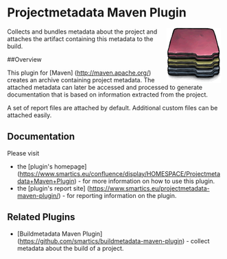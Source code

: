 Projectmetadata Maven Plugin
============================

<img align="right" src="https://raw.githubusercontent.com/smartics/projectmetadata-maven-plugin/master/src/site/resources/images/logos/icon-128x128.png" alt="Projectmetadata Logo" hspace="5">


Collects and bundles metadata about the project and attaches the artifact containing this metadata to the build.

##Overview

This plugin for [Maven] (http://maven.apache.org/) creates an archive containing project metadata. The attached metadata can later be accessed and processed to generate documentation that is based on information extracted from the project.

A set of report files are attached by default. Additional custom files can be attached easily.

## Documentation

Please visit

  * the [plugin's homepage] (https://www.smartics.eu/confluence/display/HOMESPACE/Projectmetadata+Maven+Plugin) - for more information on how to use this plugin.
  * the [plugin's report site] (https://www.smartics.eu/projectmetadata-maven-plugin/) - for reporting information on the plugin.
 
## Related Plugins
* [Buildmetadata Maven Plugin] (https://github.com/smartics/buildmetadata-maven-plugin) - collect metadata about the build of a project.
